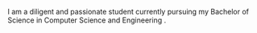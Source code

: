  I am a diligent and passionate student currently pursuing my Bachelor of Science in Computer Science and Engineering .
 
